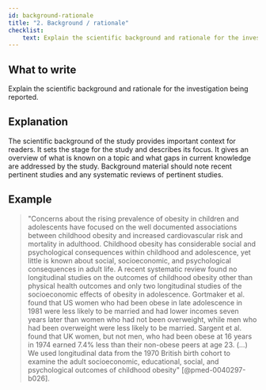 ```yaml
---
id: background-rationale
title: "2. Background / rationale"
checklist: 
    text: Explain the scientific background and rationale for the investigation being reported.
---
```


## What to write

Explain the scientific background and rationale for the investigation being reported.

## Explanation

The scientific background of the study provides important context for
readers. It sets the stage for the study and describes its focus. It
gives an overview of what is known on a topic and what gaps in current
knowledge are addressed by the study. Background material should note
recent pertinent studies and any systematic reviews of pertinent
studies.

## Example

> "Concerns about the rising prevalence of obesity in children and
adolescents have focused on the well documented associations between
childhood obesity and increased cardiovascular risk and mortality in
adulthood. Childhood obesity has considerable social and psychological
consequences within childhood and adolescence, yet little is known about
social, socioeconomic, and psychological consequences in adult life. A
recent systematic review found no longitudinal studies on the outcomes
of childhood obesity other than physical health outcomes and only two
longitudinal studies of the socioeconomic effects of obesity in
adolescence. Gortmaker et al. found that US women who had been obese in
late adolescence in 1981 were less likely to be married and had lower
incomes seven years later than women who had not been overweight, while
men who had been overweight were less likely to be married. Sargent et
al. found that UK women, but not men, who had been obese at 16 years in
1974 earned 7.4% less than their non-obese peers at age 23. (...) We
used longitudinal data from the 1970 British birth cohort to examine the
adult socioeconomic, educational, social, and psychological outcomes of
childhood obesity" [@pmed-0040297-b026].
